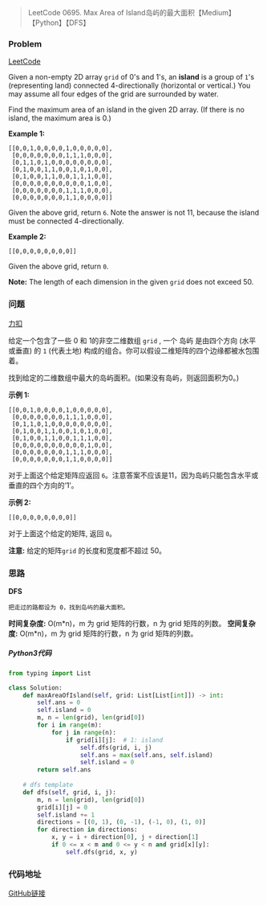 > LeetCode 0695. Max Area of Island岛屿的最大面积【Medium】【Python】【DFS】

### Problem

[LeetCode](https://leetcode.com/problems/max-area-of-island/)

Given a non-empty 2D array `grid` of 0's and 1's, an **island** is a group of `1`'s (representing land) connected 4-directionally (horizontal or vertical.) You may assume all four edges of the grid are surrounded by water.

Find the maximum area of an island in the given 2D array. (If there is no island, the maximum area is 0.)

**Example 1:**

```
[[0,0,1,0,0,0,0,1,0,0,0,0,0],
 [0,0,0,0,0,0,0,1,1,1,0,0,0],
 [0,1,1,0,1,0,0,0,0,0,0,0,0],
 [0,1,0,0,1,1,0,0,1,0,1,0,0],
 [0,1,0,0,1,1,0,0,1,1,1,0,0],
 [0,0,0,0,0,0,0,0,0,0,1,0,0],
 [0,0,0,0,0,0,0,1,1,1,0,0,0],
 [0,0,0,0,0,0,0,1,1,0,0,0,0]]
```

Given the above grid, return `6`. Note the answer is not 11, because the island must be connected 4-directionally.

**Example 2:**

```
[[0,0,0,0,0,0,0,0]]
```

Given the above grid, return `0`.

**Note:** The length of each dimension in the given `grid` does not exceed 50.

### 问题

[力扣](https://leetcode-cn.com/problems/max-area-of-island/)

给定一个包含了一些 0 和 1的非空二维数组 `grid` , 一个 岛屿 是由四个方向 (水平或垂直) 的 `1` (代表土地) 构成的组合。你可以假设二维矩阵的四个边缘都被水包围着。

找到给定的二维数组中最大的岛屿面积。(如果没有岛屿，则返回面积为0。)

**示例 1:**

```
[[0,0,1,0,0,0,0,1,0,0,0,0,0],
 [0,0,0,0,0,0,0,1,1,1,0,0,0],
 [0,1,1,0,1,0,0,0,0,0,0,0,0],
 [0,1,0,0,1,1,0,0,1,0,1,0,0],
 [0,1,0,0,1,1,0,0,1,1,1,0,0],
 [0,0,0,0,0,0,0,0,0,0,1,0,0],
 [0,0,0,0,0,0,0,1,1,1,0,0,0],
 [0,0,0,0,0,0,0,1,1,0,0,0,0]]
```


对于上面这个给定矩阵应返回 `6`。注意答案不应该是11，因为岛屿只能包含水平或垂直的四个方向的‘1’。

**示例 2:**

```
[[0,0,0,0,0,0,0,0]]
```


对于上面这个给定的矩阵, 返回 `0`。

**注意:** 给定的矩阵`grid` 的长度和宽度都不超过 50。

### 思路

**DFS**

```
把走过的路都设为 0，找到岛屿的最大面积。
```

**时间复杂度:** O(m\*n)，m 为 grid 矩阵的行数，n 为 grid 矩阵的列数。
**空间复杂度:** O(m\*n)，m 为 grid 矩阵的行数，n 为 grid 矩阵的列数。

##### Python3代码

```python
from typing import List

class Solution:
    def maxAreaOfIsland(self, grid: List[List[int]]) -> int:
        self.ans = 0
        self.island = 0
        m, n = len(grid), len(grid[0])
        for i in range(m):
            for j in range(n):
                if grid[i][j]:  # 1: island
                    self.dfs(grid, i, j)
                    self.ans = max(self.ans, self.island)
                    self.island = 0
        return self.ans
    
    # dfs template
    def dfs(self, grid, i, j):
        m, n = len(grid), len(grid[0])
        grid[i][j] = 0
        self.island += 1
        directions = [(0, 1), (0, -1), (-1, 0), (1, 0)]
        for direction in directions:
            x, y = i + direction[0], j + direction[1]
            if 0 <= x < m and 0 <= y < n and grid[x][y]:
                self.dfs(grid, x, y)
```

### 代码地址

[GitHub链接](https://github.com/Wonz5130/LeetCode-Solutions/blob/master/solutions/0695-Max-Area-of-Island/0695.py)